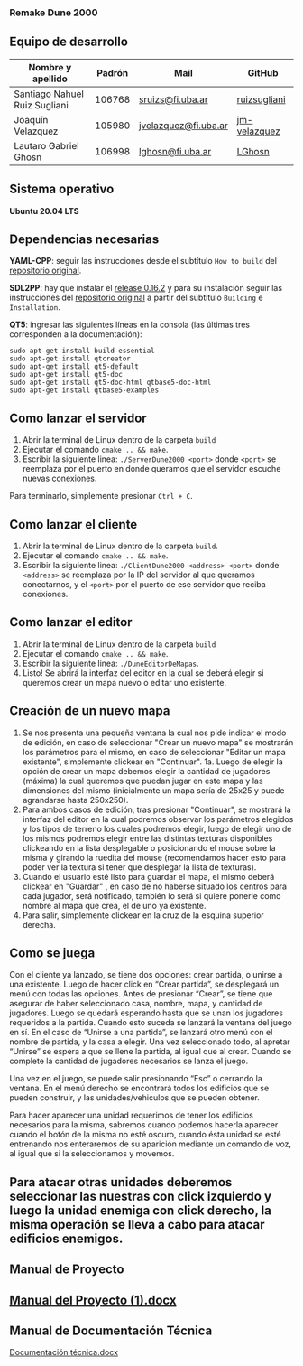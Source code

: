 ### Remake Dune 2000

## Equipo de desarrollo

| Nombre y apellido | Padrón | Mail | GitHub |
|-------------------|--------|------|--------|
| Santiago Nahuel Ruiz Sugliani | 106768 | sruizs@fi.uba.ar | [ruizsugliani](https://github.com/ruizsugliani) |
| Joaquín Velazquez | 105980 | jvelazquez@fi.uba.ar | [jm-velazquez](https://github.com/jm-velazquez) |
| Lautaro Gabriel Ghosn | 106998 | lghosn@fi.uba.ar | [LGhosn](https://github.com/LGhosn) |

## Sistema operativo
**Ubuntu 20.04 LTS**

## Dependencias necesarias
**YAML-CPP**: seguir las instrucciones desde el subtítulo `How to build` del [repositorio original](https://github.com/jbeder/yaml-cpp).

**SDL2PP**: hay que instalar el [release 0.16.2](https://github.com/libSDL2pp/libSDL2pp/releases/tag/0.16.2) y para su instalación seguir las instrucciones del [repositorio original](https://github.com/libSDL2pp/libSDL2pp) a partir del subtitulo `Building` e `Installation`.

**QT5**: ingresar las siguientes líneas en la consola (las últimas tres corresponden a la documentación):
```
sudo apt-get install build-essential
sudo apt-get install qtcreator
sudo apt-get install qt5-default
sudo apt-get install qt5-doc
sudo apt-get install qt5-doc-html qtbase5-doc-html
sudo apt-get install qtbase5-examples
```

## Como lanzar el servidor
1. Abrir la terminal de Linux dentro de la carpeta `build`
2. Ejecutar el comando `cmake .. && make`.
3. Escribir la siguiente linea: ```./ServerDune2000 <port>``` donde `<port>` se reemplaza por el puerto en donde queramos que el servidor escuche nuevas conexiones.

Para terminarlo, simplemente presionar `Ctrl + C`.

## Como lanzar el cliente
1. Abrir la terminal de Linux dentro de la carpeta `build`.
2. Ejecutar el comando ```cmake .. && make```.
3. Escribir la siguiente linea: ```./ClientDune2000 <address> <port>``` donde `<address>` se reemplaza por la IP del servidor al que queramos conectarnos, y el `<port>` por el puerto de ese servidor que reciba conexiones.

## Como lanzar el editor
1. Abrir la terminal de Linux dentro de la carpeta `build`
2. Ejecutar el comando ```cmake .. && make```.
3. Escribir la siguiente linea: ```./DuneEditorDeMapas```.
4. Listo! Se abrirá la interfaz del editor en la cual se deberá elegir si queremos crear un mapa nuevo o editar uno existente.

## Creación de un nuevo mapa
1. Se nos presenta una pequeña ventana la cual nos pide indicar el modo de edición, en caso de seleccionar "Crear un nuevo mapa" se mostrarán los parámetros para el mismo, en caso de seleccionar "Editar un mapa existente", simplemente clickear en "Continuar".
1a. Luego de elegir la opción de crear un mapa debemos elegir la cantidad de jugadores (máxima) la cual queremos que puedan jugar en este mapa y las dimensiones del mismo (inicialmente un mapa sería de 25x25 y puede agrandarse hasta 250x250).
2. Para ambos casos de edición, tras presionar "Continuar", se mostrará la interfaz del editor en la cual podremos observar los parámetros elegidos y los tipos de terreno los cuales podremos elegir, luego de elegir uno de los mismos podremos elegir entre las distintas texturas disponibles clickeando en la lista desplegable o posicionando el mouse sobre la misma y girando la ruedita del mouse (recomendamos hacer esto para poder ver la textura si tener que desplegar la lista de texturas).
3. Cuando el usuario esté listo para guardar el mapa, el mismo deberá clickear en "Guardar" , en caso de no haberse situado los centros para cada jugador, será notificado, también lo será si quiere ponerle como nombre al mapa que crea, el de uno ya existente.
4. Para salir, simplemente clickear en la cruz de la esquina superior derecha.

## Como se juega
Con el cliente ya lanzado, se tiene dos opciones: crear partida, o unirse a una existente.
Luego de hacer click en “Crear partida”, se desplegará un menú con todas las opciones. Antes de presionar “Crear”, se tiene que asegurar de haber seleccionado casa, nombre, mapa, y cantidad de jugadores. Luego se quedará esperando hasta que se unan los jugadores requeridos a la partida. Cuando esto suceda se lanzará la ventana del juego en sí.
En el caso de “Unirse a una partida”, se lanzará otro menú con el nombre de partida, y la casa a elegir. Una vez seleccionado todo, al apretar “Unirse” se espera a que se llene la partida, al igual que al crear. Cuando se complete la cantidad de jugadores necesarios se lanza el juego.

Una vez en el juego, se puede salir presionando “Esc” o cerrando la ventana. En el menú derecho se encontrará todos los edificios que se pueden construir, y las unidades/vehiculos que se pueden obtener.

Para hacer aparecer una unidad requerimos de tener los edificios necesarios para la misma, sabremos cuando podemos hacerla aparecer cuando el botón de la misma no esté oscuro, cuando ésta unidad se esté entrenando nos enteraremos de su aparición mediante un comando de voz, al igual que si la seleccionamos y movemos.

Para atacar otras unidades deberemos seleccionar las nuestras con click izquierdo y luego la unidad enemiga con click derecho, la misma operación se lleva a cabo para atacar edificios enemigos.
---------------------------------------------------------------------------------------------------------------------------------------------------------
## Manual de Proyecto

[Manual del Proyecto (1).docx](https://github.com/LGhosn/Dune-Taller-de-Programacion-FIUBA/files/9049055/Manual.del.Proyecto.1.docx)
---------------------------------------------------------------------------------------------------------------------------------------------------------
## Manual de Documentación Técnica

[Documentación técnica.docx](https://github.com/LGhosn/Dune-Taller-de-Programacion-FIUBA/files/9049052/Documentacion.tecnica.docx)
